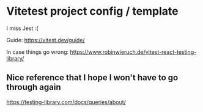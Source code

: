 # Vitetest project config / template

I miss Jest :(

Guide:
https://vitest.dev/guide/

In case things go wrong:
https://www.robinwieruch.de/vitest-react-testing-library/

## Nice reference that I hope I won't have to go through again

https://testing-library.com/docs/queries/about/
